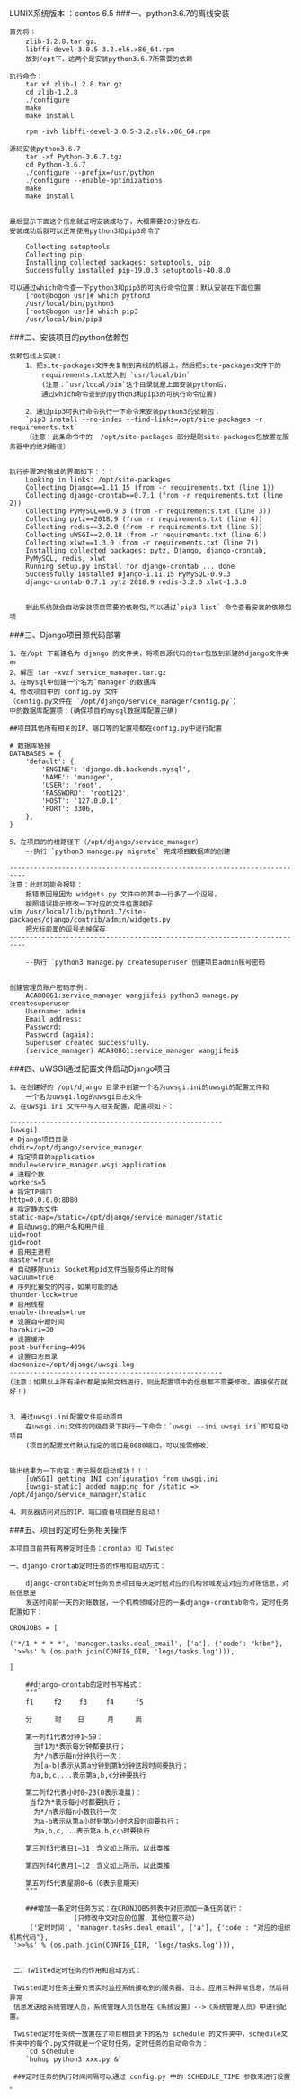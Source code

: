LUNIX系统版本 ：contos 6.5
###一、python3.6.7的离线安装

	首先将：
		zlib-1.2.8.tar.gz、
		libffi-devel-3.0.5-3.2.el6.x86_64.rpm
		放到/opt下，这两个是安装python3.6.7所需要的依赖
	
	执行命令：
		tar xf zlib-1.2.8.tar.gz
		cd zlib-1.2.8
		./configure
		make
		make install
		
		rpm -ivh libffi-devel-3.0.5-3.2.el6.x86_64.rpm
		
	源码安装python3.6.7
		tar -xf Python-3.6.7.tgz
		cd Python-3.6.7
		./configure --prefix=/usr/python
		./configure --enable-optimizations
		make
		make install
	
	
	最后显示下面这个信息就证明安装成功了，大概需要20分钟左右，
	安装成功后就可以正常使用python3和pip3命令了
		
		Collecting setuptools
		Collecting pip
		Installing collected packages: setuptools, pip
		Successfully installed pip-19.0.3 setuptools-40.8.0
		
	可以通过which命令查一下python3和pip3的可执行命令位置：默认安装在下面位置
		[root@bogon usr]# which python3
		/usr/local/bin/python3
		[root@bogon usr]# which pip3
		/usr/local/bin/pip3
		
###二、安装项目的python依赖包

	依赖包线上安装：
		1、把site-packages文件夹复制到离线的机器上，然后把site-packages文件下的
			requirements.txt放入到 `usr/local/bin`
			(注意：`usr/local/bin`这个目录就是上面安装python后，
			通过which命令查到的python3和pip3的可执行命令位置)

		2、通过pip3可执行命令执行一下命令来安装python3的依赖包：
		`pip3 install --no-index --find-links=/opt/site-packages -r 	requirements.txt`
		（注意：此条命令中的  /opt/site-packages 部分是刚site-packages包放置在服务器中的绝对路径）
		
		
	执行步骤2时输出的界面如下：：：	
		Looking in links: /opt/site-packages
		Collecting Django==1.11.15 (from -r requirements.txt (line 1))
		Collecting django-crontab==0.7.1 (from -r requirements.txt (line 2))
		Collecting PyMySQL==0.9.3 (from -r requirements.txt (line 3))
		Collecting pytz==2018.9 (from -r requirements.txt (line 4))
		Collecting redis==3.2.0 (from -r requirements.txt (line 5))
		Collecting uWSGI==2.0.18 (from -r requirements.txt (line 6))
		Collecting xlwt==1.3.0 (from -r requirements.txt (line 7))
		Installing collected packages: pytz, Django, django-crontab, 
		PyMySQL, redis, xlwt
  		Running setup.py install for django-crontab ... done
		Successfully installed Django-1.11.15 PyMySQL-0.9.3 
		django-crontab-0.7.1 pytz-2018.9 redis-3.2.0 xlwt-1.3.0
		
		
		到此系统就会自动安装项目需要的依赖包,可以通过`pip3 list` 命令查看安装的依赖包项

###三、Django项目源代码部署

	1、在/opt 下新建名为 django 的文件夹，将项目源代码的tar包放到新建的django文件夹中
	2、解压 tar -xvzf service_manager.tar.gz
	3、在mysql中创建一个名为`manager`的数据库
	4、修改项目中的 config.py 文件
	（config.py文件在 `/opt/django/service_manager/config.py`）
	中的数据库配置项：(确保项目的mysql数据库配置正确) 
	
	##项目其他所有相关的IP、端口等的配置项都在config.py中进行配置
	
	# 数据库链接
	DATABASES = {
    	'default': {
        	'ENGINE': 'django.db.backends.mysql',
        	'NAME': 'manager',
        	'USER': 'root',
        	'PASSWORD': 'root123',
        	'HOST': '127.0.0.1',
        	'PORT': 3306,
    	},
	}
	
	5、在项目的的根路径下（/opt/django/service_manager）
		--执行 `python3 manage.py migrate` 完成项目数据库的创建

	--------------------------------------------------------------------------
	注意：此时可能会报错：
		报错原因是因为 widgets.py 文件中的其中一行多了一个逗号，
		按照错误提示修改一下对应的文件位置就好
	vim /usr/local/lib/python3.7/site-packages/django/contrib/admin/widgets.py
		把光标前面的逗号去掉保存
	--------------------------------------------------------------------------

		--执行 `python3 manage.py createsuperuser`创建项目admin账号密码
		
		
	创建管理员账户密码示例：
		ACA80861:service_manager wangjifei$ python3 manage.py createsuperuser
		Username: admin
		Email address: 
		Password: 
		Password (again): 
		Superuser created successfully.
		(service_manager) ACA80861:service_manager wangjifei$ 
	
###四、uWSGI通过配置文件启动Django项目

	1、在创建好的 /opt/django 目录中创建一个名为uwsgi.ini的uwsgi的配置文件和
		一个名为uwsgi.log的uwsgi日志文件
	2、在uwsgi.ini 文件中写入相关配置，配置项如下：
	
	-----------------------------------------------------
	[uwsgi]
	# Django项目目录
	chdir=/opt/django/service_manager
	# 指定项目的application
	module=service_manager.wsgi:application
	# 进程个数
	workers=5
	# 指定IP端口
	http=0.0.0.0:8080
	# 指定静态文件
	static-map=/static=/opt/django/service_manager/static
	# 启动uwsgi的用户名和用户组
	uid=root
	gid=root
	# 启用主进程
	master=true
	# 自动移除unix Socket和pid文件当服务停止的时候
	vacuum=true
	# 序列化接受的内容，如果可能的话
	thunder-lock=true
	# 启用线程
	enable-threads=true
	# 设置自中断时间
	harakiri=30
	# 设置缓冲
	post-buffering=4096
	# 设置日志目录
	daemonize=/opt/django/uwsgi.log
	-----------------------------------------------------
	(注意：如果以上所有操作都是按照文档进行，则此配置项中的信息都不需要修改，直接保存就好！)
	
	
	3、通过uwsgi.ini配置文件启动项目
		在uwsgi.ini文件的同级目录下执行一下命令：`uwsgi --ini uwsgi.ini`即可启动项目
		(项目的配置文件默认指定的端口是8080端口，可以按需修改)
		
		
	输出结果为一下内容：表示服务启动成功！！！
		[uWSGI] getting INI configuration from uwsgi.ini
		[uwsgi-static] added mapping for /static => /opt/django/service_manager/static
		
	4、浏览器访问对应的IP、端口查看项目是否启动！

###五、项目的定时任务相关操作

	本项目目前共有两种定时任务：crontab 和 Twisted
	
	一、django-crontab定时任务的作用和启动方式：
	
		django-crontab定时任务负责项目每天定时给对应的机构领域发送对应的对账信息，对账信息是
		发送时间前一天的对账数据，一个机构领域对应的一条django-crontab命令，定时任务配置如下：
		
	CRONJOBS = [
		
    ('*/1 * * * *', 'manager.tasks.deal_email', ['a'], {'code': "kfbm"},
     '>>%s' % (os.path.join(CONFIG_DIR, 'logs/tasks.log'))),
	
	]
	
		##django-crontab的定时书写格式：	
		"""
		f1     f2　　 f3　   f4　  　f5　　

		分　    时    日    　月　  　周
			
		第一列f1代表分钟1~59：
		  当f1为*表示每分钟都要执行；
		  为*/n表示每n分钟执行一次；
		  为[a-b]表示从第a分钟到第b分钟这段时间要执行；
	 	 为a,b,c,...表示第a,b,c分钟要执行

		第二列f2代表小时0~23(0表示凌晨)：
 		 当f2为*表示每小时都要执行；
		  为*/n表示每n小数执行一次；
		  为a-b表示从第a小时到第b小时这段时间要执行；
		  为a,b,c,...表示第a,b,c小时要执行

		第三列f3代表日1~31：含义如上所示，以此类推
	
		第四列f4代表月1~12：含义如上所示，以此类推
	
		第五列f5代表星期0~6（0表示星期天）
		"""
		
		###增加一条定时任务方式：在CRONJOBS列表中对应添加一条任务就行：
					(只修改中文对应的位置，其他位置不动)
		 ('定时时间', 'manager.tasks.deal_email', ['a'], {'code': "对应的组织机构代码"},
     '>>%s' % (os.path.join(CONFIG_DIR, 'logs/tasks.log'))),
     
     
     二、Twisted定时任务的作用和启动方式：
     
     Twisted定时任务主要负责实时监控系统接收到的服务器、日志、应用三种异常信息，然后将异常
     信息发送给系统管理人员，系统管理人员信息在《系统设置》-->《系统管理人员》中进行配置。
     
     Twisted定时任务统一放置在了项目根目录下的名为 schedule 的文件夹中，schedule文件夹中的每个.py文件就是一个定时任务，定时任务的启动命令为：
     	`cd schedule`
     	`hohup python3 xxx.py &`
     	
     ###定时任务的执行时间间隔可以通过 config.py 中的 SCHEDULE_TIME 参数来进行设置 。
